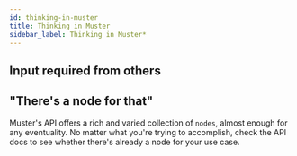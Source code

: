 ```yaml
---
id: thinking-in-muster
title: Thinking in Muster
sidebar_label: Thinking in Muster*
---
```


## Input required from others

## "There's a node for that"

Muster's API offers a rich and varied collection of `nodes`, almost enough for any eventuality. No matter what you're trying to accomplish, check the API docs to see whether there's already a node for your use case.
